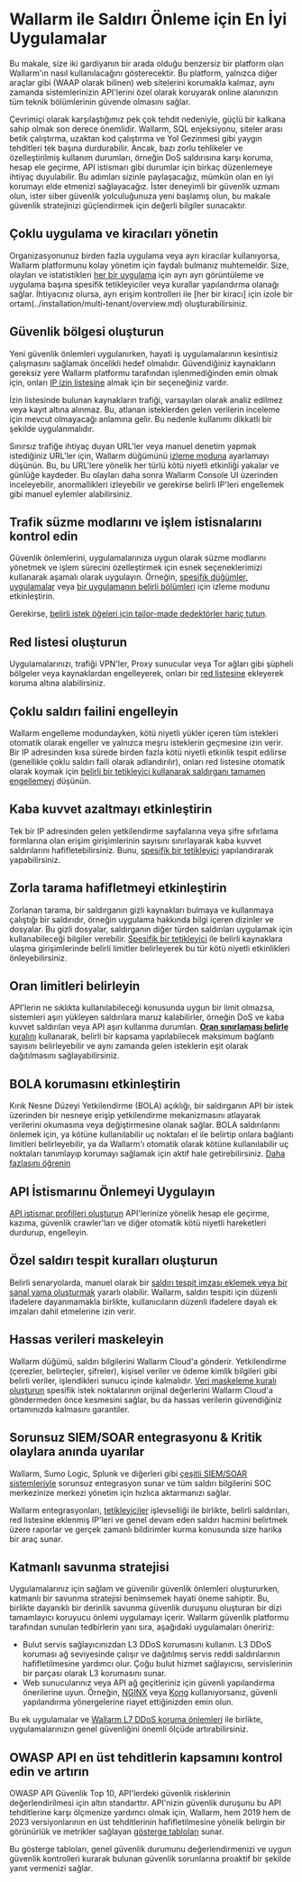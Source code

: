 # Wallarm ile Saldırı Önleme için En İyi Uygulamalar

Bu makale, size iki gardiyanın bir arada olduğu benzersiz bir platform olan Wallarm'ın nasıl kullanılacağını gösterecektir. Bu platform, yalnızca diğer araçlar gibi (WAAP olarak bilinen) web sitelerini korumakla kalmaz, aynı zamanda sistemlerinizin API'lerini özel olarak koruyarak online alanınızın tüm teknik bölümlerinin güvende olmasını sağlar.

Çevrimiçi olarak karşılaştığımız pek çok tehdit nedeniyle, güçlü bir kalkana sahip olmak son derece önemlidir. Wallarm, SQL enjeksiyonu, siteler arası betik çalıştırma, uzaktan kod çalıştırma ve Yol Gezinmesi gibi yaygın tehditleri tek başına durdurabilir. Ancak, bazı zorlu tehlikeler ve özelleştirilmiş kullanım durumları, örneğin DoS saldırısına karşı koruma, hesap ele geçirme, API istismarı gibi durumlar için birkaç düzenlemeye ihtiyaç duyulabilir. Bu adımları sizinle paylaşacağız, mümkün olan en iyi korumayı elde etmenizi sağlayacağız. İster deneyimli bir güvenlik uzmanı olun, ister siber güvenlik yolculuğunuza yeni başlamış olun, bu makale güvenlik stratejinizi güçlendirmek için değerli bilgiler sunacaktır.

## Çoklu uygulama ve kiracıları yönetin

Organizasyonunuz birden fazla uygulama veya ayrı kiracılar kullanıyorsa, Wallarm platformunu kolay yönetim için faydalı bulmanız muhtemeldir. Size, olayları ve istatistikleri [her bir uygulama](../user-guides/settings/applications.md) için ayrı ayrı görüntüleme ve uygulama başına spesifik tetikleyiciler veya kurallar yapılandırma olanağı sağlar. İhtiyacınız olursa, ayrı erişim kontrolleri ile [her bir kiracı] için izole bir ortam(../installation/multi-tenant/overview.md) oluşturabilirsiniz. 

## Güvenlik bölgesi oluşturun

Yeni güvenlik önlemleri uygulanırken, hayati iş uygulamalarının kesintisiz çalışmasını sağlamak öncelikli hedef olmalıdır. Güvendiğiniz kaynakların gereksiz yere Wallarm platformu tarafından işlenmediğinden emin olmak için, onları [IP izin listesine](../user-guides/ip-lists/allowlist.md) almak için bir seçeneğiniz vardır.

İzin listesinde bulunan kaynakların trafiği, varsayılan olarak analiz edilmez veya kayıt altına alınmaz. Bu, atlanan isteklerden gelen verilerin inceleme için mevcut olmayacağı anlamına gelir. Bu nedenle kullanımı dikkatli bir şekilde uygulanmalıdır.

Sınırsız trafiğe ihtiyaç duyan URL'ler veya manuel denetim yapmak istediğiniz URL'ler için, Wallarm düğümünü [izleme moduna](../admin-en/configure-wallarm-mode.md) ayarlamayı düşünün. Bu, bu URL'lere yönelik her türlü kötü niyetli etkinliği yakalar ve günlüğe kaydeder. Bu olayları daha sonra Wallarm Console UI üzerinden inceleyebilir, anormallikleri izleyebilir ve gerekirse belirli IP'leri engellemek gibi manuel eylemler alabilirsiniz.

## Trafik süzme modlarını ve işlem istisnalarını kontrol edin

Güvenlik önlemlerini, uygulamalarınıza uygun olarak süzme modlarını yönetmek ve işlem sürecini özelleştirmek için esnek seçeneklerimizi kullanarak aşamalı olarak uygulayın. Örneğin, [spesifik düğümler, uygulamalar](../admin-en/configure-wallarm-mode.md#specifying-the-filtration-mode-in-the-wallarm_mode-directive) veya [bir uygulamanın belirli bölümleri](../user-guides/rules/wallarm-mode-rule.md#example-disabling-request-blocking-during-user-registration) için izleme modunu etkinleştirin.

Gerekirse, [belirli istek öğeleri için tailor-made dedektörler hariç tutun](../user-guides/rules/ignore-attack-types.md).

## Red listesi oluşturun

Uygulamalarınızı, trafiği VPN'ler, Proxy sunucular veya Tor ağları gibi şüpheli bölgeler veya kaynaklardan engelleyerek, onları bir [red listesine](../user-guides/ip-lists/denylist.md) ekleyerek koruma altına alabilirsiniz.

## Çoklu saldırı failini engelleyin

Wallarm engelleme modundayken, kötü niyetli yükler içeren tüm istekleri otomatik olarak engeller ve yalnızca meşru isteklerin geçmesine izin verir. Bir IP adresinden kısa sürede birden fazla kötü niyetli etkinlik tespit edilirse (genellikle çoklu saldırı faili olarak adlandırılır), onları red listesine otomatik olarak koymak için [belirli bir tetikleyici kullanarak saldırganı tamamen engellemeyi](../user-guides/triggers/trigger-examples.md#denylist-ip-if-4-or-more-malicious-payloads-are-detected-in-1-hour) düşünün.

## Kaba kuvvet azaltmayı etkinleştirin

Tek bir IP adresinden gelen yetkilendirme sayfalarına veya şifre sıfırlama formlarına olan erişim girişimlerinin sayısını sınırlayarak kaba kuvvet saldırılarını hafifletebilirsiniz. Bunu, [spesifik bir tetikleyici](../admin-en/configuration-guides/protecting-against-bruteforce.md) yapılandırarak yapabilirsiniz.

## Zorla tarama hafifletmeyi etkinleştirin

Zorlanan tarama, bir saldırganın gizli kaynakları bulmaya ve kullanmaya çalıştığı bir saldırıdır, örneğin uygulama hakkında bilgi içeren dizinler ve dosyalar. Bu gizli dosyalar, saldırganın diğer türden saldırıları uygulamak için kullanabileceği bilgiler verebilir. [Spesifik bir tetikleyici](../admin-en/configuration-guides/protecting-against-bruteforce.md) ile belirli kaynaklara ulaşma girişimlerinde belirli limitler belirleyerek bu tür kötü niyetli etkinlikleri önleyebilirsiniz.

## Oran limitleri belirleyin

API'lerin ne sıklıkta kullanılabileceği konusunda uygun bir limit olmazsa, sistemleri aşırı yükleyen saldırılara maruz kalabilirler, örneğin DoS ve kaba kuvvet saldırıları veya API aşırı kullanma durumları. [**Oran sınırlaması belirle** kuralını](../user-guides/rules/rate-limiting.md) kullanarak, belirli bir kapsama yapılabilecek maksimum bağlantı sayısını belirleyebilir ve aynı zamanda gelen isteklerin eşit olarak dağıtılmasını sağlayabilirsiniz.

## BOLA korumasını etkinleştirin

Kırık Nesne Düzeyi Yetkilendirme (BOLA) açıklığı, bir saldırganın API bir istek üzerinden bir nesneye erişip yetkilendirme mekanizmasını atlayarak verilerini okumasına veya değiştirmesine olanak sağlar. BOLA saldırılarını önlemek için, ya kötüne kullanılabilir uç noktaları el ile belirtip onlara bağlantı limitleri belirleyebilir, ya da Wallarm'ı otomatik olarak kötüne kullanılabilir uç noktaları tanımlayıp korumayı sağlamak için aktif hale getirebilirsiniz. [Daha fazlasını öğrenin](../admin-en/configuration-guides/protecting-against-bola.md)

## API İstismarınu Önlemeyi Uygulayın

[API istismar profilleri oluşturun](../user-guides/api-abuse-prevention.md) API'lerinize yönelik hesap ele geçirme, kazıma, güvenlik crawler'ları ve diğer otomatik kötü niyetli hareketleri durdurup, engelleyin.

## Özel saldırı tespit kuralları oluşturun

Belirli senaryolarda, manuel olarak bir [saldırı tespit imzası eklemek veya bir sanal yama oluşturmak](../user-guides/rules/regex-rule.md) yararlı olabilir. Wallarm, saldırı tespiti için düzenli ifadelere dayanmamakla birlikte, kullanıcıların düzenli ifadelere dayalı ek imzaları dahil etmelerine izin verir.

## Hassas verileri maskeleyin

Wallarm düğümü, saldırı bilgilerini Wallarm Cloud'a gönderir. Yetkilendirme (çerezler, belirteçler, şifreler), kişisel veriler ve ödeme kimlik bilgileri gibi belirli veriler, işlendikleri sunucu içinde kalmalıdır. [Veri maskeleme kuralı oluşturun](../user-guides/rules/sensitive-data-rule.md) spesifik istek noktalarının orijinal değerlerini Wallarm Cloud'a göndermeden önce kesmesini sağlar, bu da hassas verilerin güvendiğiniz ortamınızda kalmasını garantiler.

## Sorunsuz SIEM/SOAR entegrasyonu & Kritik olaylara anında uyarılar

Wallarm, Sumo Logic, Splunk ve diğerleri gibi [çeşitli SIEM/SOAR sistemleriyle](../user-guides/settings/integrations/integrations-intro.md) sorunsuz entegrasyon sunar ve tüm saldırı bilgilerini SOC merkezinize merkezi yönetim için hızlıca aktarmanızı sağlar.

Wallarm entegrasyonları, [tetikleyiciler](../user-guides/triggers/triggers.md) işlevselliği ile birlikte, belirli saldırıları, red listesine eklenmiş IP'leri ve genel devam eden saldırı hacmini belirtmek üzere raporlar ve gerçek zamanlı bildirimler kurma konusunda size harika bir araç sunar.

## Katmanlı savunma stratejisi

Uygulamalarınız için sağlam ve güvenilir güvenlik önlemleri oluştururken, katmanlı bir savunma stratejisi benimsemek hayati öneme sahiptir. Bu, birlikte dayanıklı bir derinlik savunma güvenlik duruşunu oluşturan bir dizi tamamlayıcı koruyucu önlemi uygulamayı içerir. Wallarm güvenlik platformu tarafından sunulan tedbirlerin yanı sıra, aşağıdaki uygulamaları öneririz:

* Bulut servis sağlayıcınızdan L3 DDoS korumasını kullanın. L3 DDoS koruması ağ seviyesinde çalışır ve dağıtılmış servis reddi saldırılarının hafifletilmesine yardımcı olur. Çoğu bulut hizmet sağlayıcısı, servislerinin bir parçası olarak L3 korumasını sunar.
* Web sunucularınız veya API ağ geçitleriniz için güvenli yapılandırma önerilerine uyun. Örneğin, [NGINX](https://www.cyberciti.biz/tips/linux-unix-bsd-nginx-webserver-security.html) veya [Kong](https://konghq.com/learning-center/api-gateway/secure-api-gateway) kullanıyorsanız, güvenli yapılandırma yönergelerine riayet ettiğinizden emin olun.

Bu ek uygulamalar ve [Wallarm L7 DDoS koruma önlemleri](../admin-en/configuration-guides/protecting-against-ddos.md#l7-ddos-protection-with-wallarm) ile birlikte, uygulamalarınızın genel güvenliğini önemli ölçüde artırabilirsiniz.

## OWASP API en üst tehditlerin kapsamını kontrol edin ve artırın

OWASP API Güvenlik Top 10, API'lerdeki güvenlik risklerinin değerlendirilmesi için altın standarttır. API'nizin güvenlik duruşunu bu API tehditlerine karşı ölçmenize yardımcı olmak için, Wallarm, hem 2019 hem de 2023 versiyonlarının en üst tehditlerinin hafifletilmesine yönelik belirgin bir görünürlük ve metrikler sağlayan [gösterge tabloları](../user-guides/dashboards/owasp-api-top-ten.md) sunar.

Bu gösterge tabloları, genel güvenlik durumunu değerlendirmenizi ve uygun güvenlik kontrolleri kurarak bulunan güvenlik sorunlarına proaktif bir şekilde yanıt vermenizi sağlar.
